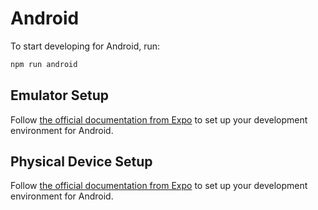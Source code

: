 # Android

To start developing for Android, run:

```bash
npm run android
```

## Emulator Setup

Follow [the official documentation from Expo](https://docs.expo.dev/get-started/set-up-your-environment/?platform=android&device=simulated&mode=expo-go) to set up your development environment for Android.

## Physical Device Setup

Follow [the official documentation from Expo](https://docs.expo.dev/get-started/set-up-your-environment/?platform=android&device=physical&mode=expo-go) to set up your development environment for Android.
